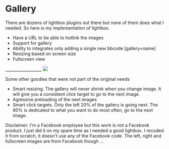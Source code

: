Gallery
=======

There are dozens of lightbox plugins out there but none of them does what I needed. So here is my implementation of lightbox.

 - Have a URL to be able to hotlink the images
 - Support for gallery
 - Ability to integrates only adding a single new bbcode [gallery=name]
 - Resizing based on screen size
 - Fullscreen view

__________________ <a href="http://fooo.fr/~vjeux/github/Gallery/demo/gallery.html#image=mounts:2" target="_blank"><img src="http://fooo.fr/~vjeux/github/Gallery/demo/gallery.png" /></a>

Some other goodies that were not part of the original needs

 - Smart resizing. The gallery will never shrink when you change image. It will give you a consistent click target to go to the next image.
 - Agressive preloading of the next images
 - Smart click targets. Only the left 20% of the gallery is going next. The 80% is dedicated to what you want to do most often, go to the next image.

Disclaimer: I'm a Facebook employee but this work is not a Facebook product. I just did it on my spare time as I needed a good lightbox. I recoded it from scratch, it doesn't use any of the Facebook code. The left, right and fullscreen images are from Facebook though ...